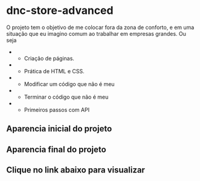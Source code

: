 # dnc-store-advanced

O projeto tem o objetivo de me colocar fora da zona de conforto, e em uma situação que eu imagino comum ao trabalhar em empresas grandes.
Ou seja
* - Criação de páginas.
* - Prática de HTML e CSS.
* - Modificar um código que não é meu
* - Terminar o código que não é meu
* - Primeiros passos com API

 ## Aparencia inicial do projeto

 ## Aparencia final do projeto

 ## Clique no link abaixo para visualizar
 
